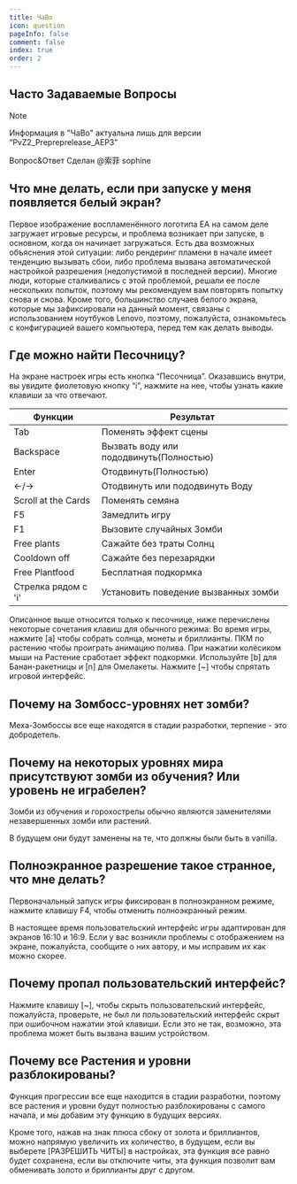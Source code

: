 ```yaml
---
title: ЧаВо
icon: question
pageInfo: false
comment: false
index: true
order: 2
---
```

## Часто Задаваемые Вопросы

> [!note]
> Информация в "ЧаВо" актуальна лишь для версии “PvZ2_Prepreprelease_AEP3”
>
> Вопрос&Ответ Сделан @索菲 sophine


## Что мне делать, если при запуске у меня появляется белый экран?

Первое изображение воспламенённого логотипа EA на самом деле загружает игровые ресурсы, и проблема возникает при запуске, в основном, когда он начинает загружаться. 
Есть два возможных объяснения этой ситуации: либо рендеринг пламени в начале имеет тенденцию вызывать сбои, либо проблема вызвана автоматической настройкой разрешения (недопустимой в последней версии). 
Многие люди, которые сталкивались с этой проблемой, решали ее после нескольких попыток, поэтому мы рекомендуем вам повторять попытку снова и снова. Кроме того, большинство случаев белого экрана, которые мы зафиксировали на данный момент, связаны с использованием ноутбуков Lenovo, поэтому, пожалуйста, ознакомьтесь с конфигурацией вашего компьютера, перед тем как делать выводы.

## Где можно найти Песочницу?

На экране настроек игры есть кнопка “Песочница”. 
Оказавшись внутри, вы увидите фиолетовую кнопку “i”, нажмите на нее, чтобы узнать какие клавиши за что отвечают.

| Функции              | Результат                                                |
| ---------------------- | ----------------------------------------------------  |
| Tab                    | Поменять эффект сцены                                   |
| Backspace              | Вызвать воду или пододвинуть(Полностью)                       |
| Enter                  | Отодвинуть(Полностью)                                |
| ←/→                    | Отодвинуть или пододвинуть Воду             |
| Scroll at the Cards    | Поменять семяна                                    |
| F5                     | Замедлить игру                                    |
| F1                     | Вызовите случайных Зомби                                  |
| Free plants            | Cажайте без траты Солнц                                |
| Cooldown off           | Сажайте без перезарядки                            |
| Free Plantfood         | Бесплатная подкормка                                 |
| Стрелка рядом с 'i'    | Установить поведение вызванных зомби       |

Описанное выше относится только к песочнице, ниже перечислены некоторые сочетания клавиш для обычного режима:
Во время игры, нажмите [a] чтобы собрать солнца, монеты и бриллианты.
ПКМ по растению чтобы проиграть анимацию полива.
При нажатии колёсиком мыши на Растение сработает эффект подкормки.
Используйте [b] для Банан-ракетницы и [n] для Омелакеты.
Нажмите [~] чтобы спрятать игровой интерфейс. 

## Почему на Зомбосс-уровнях нет зомби?

Меха-Зомбоссы все еще находятся в стадии разработки, терпение - это добродетель. 

## Почему на некоторых уровнях мира присутствуют зомби из обучения? Или уровень не играбелен?

Зомби из обучения и горохострелы обычно являются заменителями незавершенных зомби или растений. 

В будущем они будут заменены на те, что должны были быть в vanilla.

## Полноэкранное разрешение такое странное, что мне делать?

Первоначальный запуск игры фиксирован в полноэкранном режиме, нажмите клавишу F4, чтобы отменить полноэкранный режим. 

В настоящее время пользовательский интерфейс игры адаптирован для экранов 16:10 и 16:9. Если у вас возникли проблемы с отображением на экране, пожалуйста, сообщите о них
автору, и мы исправим их как можно скорее.

## Почему пропал пользовательский интерфейс?

Нажмите клавишу [~], чтобы скрыть пользовательский интерфейс, пожалуйста, проверьте, не был ли пользовательский интерфейс скрыт при ошибочном нажатии этой клавиши.
Если это не так, возможно, эта проблема может быть вызвана вашим устройством.

## Почему все Растения и уровни разблокированы?

Функция прогрессии все еще находится в стадии разработки, поэтому все растения и уровни будут полностью разблокированы с самого начала, и мы добавим эту функцию в будущих версиях.

Кроме того, нажав на знак плюса сбоку от золота и бриллиантов, можно напрямую увеличить их количество, в будущем, если вы выберете [РАЗРЕШИТЬ ЧИТЫ] в настройках, эта функция все равно будет сохранена, если вы отключите читы, эта функция позволит вам обменивать золото и бриллианты друг с другом.
